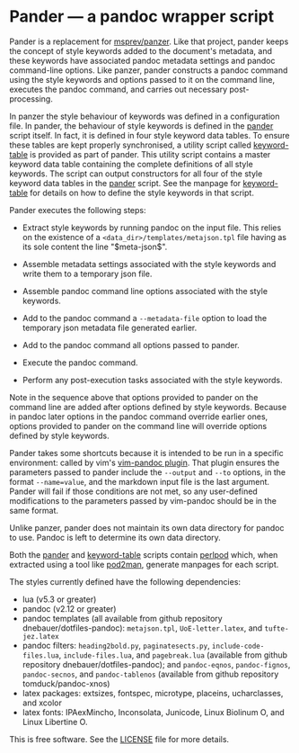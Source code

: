 # Pander — a pandoc wrapper script #

Pander is a replacement for [msprev/panzer](https://github.com/msprev/panzer).
Like that project, pander keeps the concept of style keywords added to the
document's metadata, and these keywords have associated pandoc metadata
settings and pandoc command-line options. Like panzer, pander constructs a
pandoc command using the style keywords and options passed to it on the command
line, executes the pandoc command, and carries out necessary post-processing.

In panzer the style behaviour of keywords was defined in a configuration file.
In pander, the behaviour of style keywords is defined in the
[pander](https://github.com/dnebauer/pander/blob/main/pander) script itself. In
fact, it is defined in four style keyword data tables. To ensure these tables
are kept properly synchronised, a utility script called
[keyword-table](https://github.com/dnebauer/pander/blob/main/keyword-table) is
provided as part of pander. This utility script contains a master keyword data
table containing the complete definitions of all style keywords. The script can
output constructors for all four of the style keyword data tables in the
[pander](https://github.com/dnebauer/pander/blob/main/pander) script. See the
manpage for
[keyword-table](https://github.com/dnebauer/pander/blob/main/keyword-table)
for details on how to define the style keywords in that script.

Pander executes the following steps:

* Extract style keywords by running pandoc on the input file. This relies on
  the existence of a `<data_dir>/templates/metajson.tpl` file having as its
  sole content the line "\$meta-json\$".

* Assemble metadata settings associated with the style keywords and write them
  to a temporary json file.

* Assemble pandoc command line options associated with the style keywords.

* Add to the pandoc command a `--metadata-file` option to load the temporary
  json metadata file generated earlier.

* Add to the pandoc command all options passed to pander.

* Execute the pandoc command.

* Perform any post-execution tasks associated with the style keywords.

Note in the sequence above that options provided to pander on the command line
are added after options defined by style keywords. Because in pandoc later
options in the pandoc command override earlier ones, options provided to pander
on the command line will override options defined by style keywords.

Pander takes some shortcuts because it is intended to be run in a specific
environment: called by vim's [vim-pandoc
plugin](https://github.com/vim-pandoc/vim-pandoc). That plugin ensures the
parameters passed to pander include the `--output` and `--to` options, in the
format `--name=value`, and the markdown input file is the last argument. Pander
will fail if those conditions are not met, so any user-defined modifications to
the parameters passed by vim-pandoc should be in the same format.

Unlike panzer, pander does not maintain its own data directory for pandoc to
use. Pandoc is left to determine its own data directory.

Both the [pander](https://github.com/dnebauer/pander/blob/main/pander) and
[keyword-table](https://github.com/dnebauer/pander/blob/main/keyword-table)
scripts contain [perlpod](https://perldoc.perl.org/perlpod) which, when
extracted using a tool like [pod2man](https://perldoc.perl.org/pod2man),
generate manpages for each script.

The styles currently defined have the following dependencies:

* lua (v5.3 or greater)
* pandoc (v2.12 or greater)
* pandoc templates (all available from github repository
  dnebauer/dotfiles-pandoc): `metajson.tpl`, `UoE-letter.latex`, and
  `tufte-jez.latex`
* pandoc filters: `heading2bold.py`, `paginatesects.py`,
  `include-code-files.lua`, `include-files.lua`, and `pagebreak.lua` (available
  from github repository dnebauer/dotfiles-pandoc); and `pandoc-eqnos`,
  `pandoc-fignos`, `pandoc-secnos`, and `pandoc-tablenos` (available from github
  repository tomduck/pandoc-xnos)
* latex packages: extsizes, fontspec, microtype, placeins, ucharclasses, and
  xcolor
* latex fonts: IPAexMincho, Inconsolata, Junicode, Linux Biolinum O, and Linux
  Libertine O.

This is free software. See the
[LICENSE](https://github.com/dnebauer/pander/blob/main/LICENSE) file for more
details.
